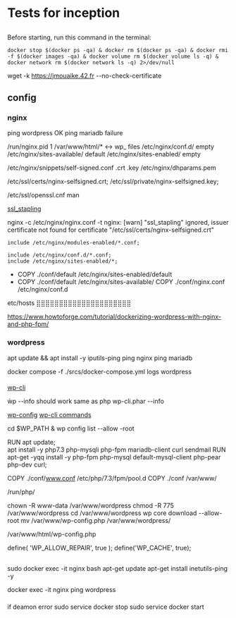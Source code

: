 # Tests for inception

##

###

Before starting, run this command in the terminal:

```shell
docker stop $(docker ps -qa) & docker rm $(docker ps -qa) & docker rmi -f $(docker images -qa) & docker volume rm $(docker volume ls -q) & docker network rm $(docker network ls -q) 2>/dev/null
```



wget -k https://jmouaike.42.fr --no-check-certificate

## config

### nginx

ping wordpress                  OK
ping mariadb                    failure


/run/nginx.pid                   1
/var/www/html/*                  <-> wp_ files
/etc/nginx/conf.d/                          empty
/etc/nginx/sites-available/                 default
/etc/nginx/sites-enabled/                   empty

/etc/nginx/snippets/self-signed.conf        .crt .key
/etc/nginx/dhparams.pem

/etc/ssl/certs/nginx-selfsigned.crt;
/etc/ssl/private/nginx-selfsigned.key;

/etc/ssl/openssl.cnf                man

[ssl_stapling](https://superuser.com/questions/1447652/nginx-warn-ssl-stapling-ignored-issuer-certificate-not-found-for-certifica)

nginx -c /etc/nginx/nginx.conf -t
    nginx: [warn] "ssl_stapling" ignored, issuer certificate not found for certificate "/etc/ssl/certs/nginx-selfsigned.crt"

    include /etc/nginx/modules-enabled/*.conf;

	include /etc/nginx/conf.d/*.conf;
	include /etc/nginx/sites-enabled/*;

- COPY ./conf/default /etc/nginx/sites-enabled/default
- COPY ./conf/default /etc/nginx/sites-available/
COPY ./conf/nginx.conf /etc/nginx/conf.d

etc/hosts
⣿⣿⣿⣿⣿⣿⣿⣿⣿⣿⣿⣿⣿⣿⣿⣿⣿⣿⣿⣿⣿⠀⠀

https://www.howtoforge.com/tutorial/dockerizing-wordpress-with-nginx-and-php-fpm/

### wordpress
apt update && apt install -y iputils-ping
ping nginx
ping mariadb


docker compose -f ./srcs/docker-compose.yml logs wordpress

#### 
[wp-cli](https://wp-cli.org/) 

ẁp --info should work 
same as php wp-cli.phar --info

[wp-config](https://codex.wordpress.org/fr:Modifier_wp-config.php)
[wp-cli commands](https://developer.wordpress.org/cli/commands/core/)

cd $WP_PATH & wp config list --allow
-root

RUN apt update; \
	apt install -y php7.3 php-mysqli php-fpm mariadb-client curl sendmail
RUN apt-get -yqq install -y php-fpm php-mysql default-mysql-client php-pear php-dev curl;

COPY ./conf/www.conf /etc/php/7.3/fpm/pool.d
COPY ./conf /var/www/


 /run/php/

 chown -R www-data /var/www/wordpress
chmod -R 775 /var/www/wordpress
cd /var/www/wordpress
wp core download --allow-root
mv /var/www/wp-config.php /var/www/wordpress/


/var/www/html/wp-config.php

define( 'WP_ALLOW_REPAIR', true );
define('WP_CACHE', true);
## 

[](https://www.linkedin.com/pulse/fixing-issues-ping-from-docker-nginx-container-mohammad-akif)
sudo docker exec -it nginx bash
apt-get update
apt-get install inetutils-ping -y

docker exec -it nginx ping wordpress


### 

if deamon error
sudo service docker stop
sudo service docker start

[](https://devtidbits.com/2019/11/02/customise-wordpress-on-docker/)